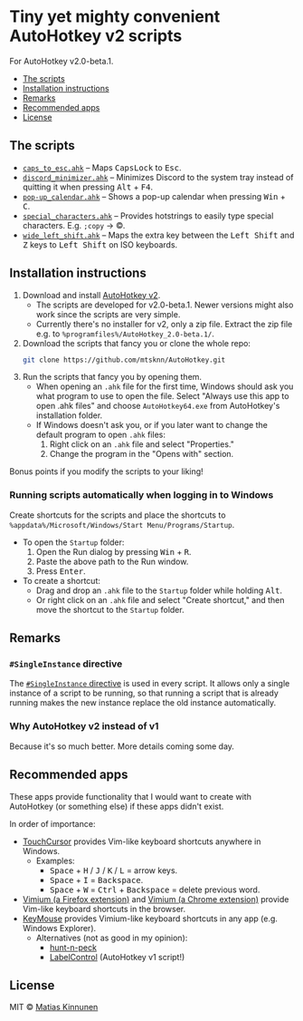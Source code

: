 # Tiny yet mighty convenient AutoHotkey v2 scripts

For AutoHotkey v2.0-beta.1.

- [The scripts](#the-scripts)
- [Installation instructions](#installation-instructions)
- [Remarks](#remarks)
- [Recommended apps](#recommended-apps)
- [License](#license)

## The scripts

- [`caps_to_esc.ahk`](./scripts/caps_to_esc/) &ndash;
  Maps <kbd>CapsLock</kbd> to <kbd>Esc</kbd>.
- [`discord_minimizer.ahk`](./scripts/discord_minimizer/) &ndash;
  Minimizes Discord to the system tray
  instead of quitting it
  when pressing <kbd>Alt</kbd> + <kbd>F4</kbd>.
- [`pop-up_calendar.ahk`](./scripts/pop-up_calendar/) &ndash;
  Shows a pop-up calendar when pressing <kbd>Win</kbd> + <kbd>C</kbd>.
- [`special_characters.ahk`](./scripts/special_characters/) &ndash;
  Provides hotstrings to easily type special characters.
  E.g. `;copy` &rarr; ©.
- [`wide_left_shift.ahk`](./scripts/wide_left_shift/) &ndash;
  Maps the extra key
  between the <kbd>Left Shift</kbd> and <kbd>Z</kbd> keys
  to <kbd>Left Shift</kbd>
  on ISO keyboards.

## Installation instructions

1. Download and install [AutoHotkey v2](https://www.autohotkey.com/v2/).
   - The scripts are developed for v2.0-beta.1.
     Newer versions might also work
     since the scripts are very simple.
   - Currently there's no installer for v2, only a zip file.
     Extract the zip file e.g. to `%programfiles%/AutoHotkey_2.0-beta.1/`.
2. Download the scripts that fancy you
   or clone the whole repo:
   ```sh
   git clone https://github.com/mtsknn/AutoHotkey.git
   ```
3. Run the scripts that fancy you by opening them.
   - When opening an `.ahk` file for the first time,
     Windows should ask you
     what program to use to open the file.
     Select "Always use this app to open .ahk files"
     and choose `AutoHotkey64.exe`
     from AutoHotkey's installation folder.
   - If Windows doesn't ask you,
     or if you later want to change the default program to open `.ahk` files:
     1. Right click on an `.ahk` file and select "Properties."
     2. Change the program in the "Opens with" section.

Bonus points if you modify the scripts to your liking!

### Running scripts automatically when logging in to Windows

Create shortcuts for the scripts
and place the shortcuts to `%appdata%/Microsoft/Windows/Start Menu/Programs/Startup`.

- To open the `Startup` folder:
  1. Open the Run dialog by pressing <kbd>Win</kbd> + <kbd>R</kbd>.
  2. Paste the above path to the Run window.
  3. Press <kbd>Enter</kbd>.
- To create a shortcut:
  - Drag and drop an `.ahk` file to the `Startup` folder
    while holding <kbd>Alt</kbd>.
  - Or right click on an `.ahk` file and select "Create shortcut,"
    and then move the shortcut to the `Startup` folder.

## Remarks

### `#SingleInstance` directive

The [`#SingleInstance` directive](https://lexikos.github.io/v2/docs/commands/_SingleInstance.htm)
is used in every script.
It allows only a single instance of a script to be running,
so that running a script that is already running
makes the new instance replace the old instance automatically.

### Why AutoHotkey v2 instead of v1

Because it's so much better.
More details coming some day.

## Recommended apps

These apps provide functionality
that I would want to create with AutoHotkey (or something else)
if these apps didn't exist.

In order of importance:

- [TouchCursor](https://martin-stone.github.io/touchcursor/)
  provides Vim-like keyboard shortcuts anywhere in Windows.
  - Examples:
    - <kbd>Space</kbd> + <kbd>H</kbd> / <kbd>J</kbd> / <kbd>K</kbd> / <kbd>L</kbd>
      = arrow keys.
    - <kbd>Space</kbd> + <kbd>I</kbd>
      = <kbd>Backspace</kbd>.
    - <kbd>Space</kbd> + <kbd>W</kbd>
      = <kbd>Ctrl</kbd> + <kbd>Backspace</kbd>
      = delete previous word.
- [Vimium (a Firefox extension)](https://addons.mozilla.org/en-US/firefox/addon/vimium-ff/)
  and
  [Vimium (a Chrome extension)](https://chrome.google.com/webstore/detail/vimium/dbepggeogbaibhgnhhndojpepiihcmeb)
  provide Vim-like keyboard shortcuts in the browser.
- [KeyMouse](https://github.com/iscooool/KeyMouse)
  provides Vimium-like keyboard shortcuts in any app (e.g. Windows Explorer).
  - Alternatives (not as good in my opinion):
    - [hunt-n-peck](https://github.com/zsims/hunt-and-peck)
    - [LabelControl](https://www.dcmembers.com/skrommel/download/labelcontrol/)
      (AutoHotkey v1 script!)

## License

MIT &copy; [Matias Kinnunen](https://mtsknn.fi/)
